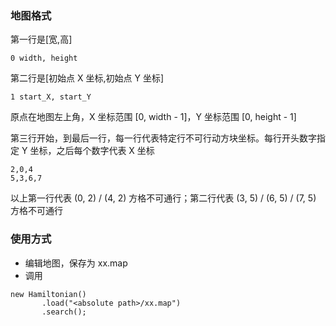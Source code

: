 ### 地图格式

第一行是[宽,高]
```
0 width, height
```
第二行是[初始点 X 坐标,初始点 Y 坐标]
```
1 start_X, start_Y
```
原点在地图左上角，X 坐标范围 [0, width - 1]，Y 坐标范围 [0, height - 1]

第三行开始，到最后一行，每一行代表特定行不可行动方块坐标。每行开头数字指定 Y 坐标，之后每个数字代表 X 坐标
```
2,0,4
5,3,6,7
```
以上第一行代表 (0, 2) / (4, 2) 方格不可通行；第二行代表 (3, 5) / (6, 5) / (7, 5) 方格不可通行

### 使用方式

- 编辑地图，保存为 xx.map
- 调用
```
new Hamiltonian()
       .load("<absolute path>/xx.map")
       .search();
```
